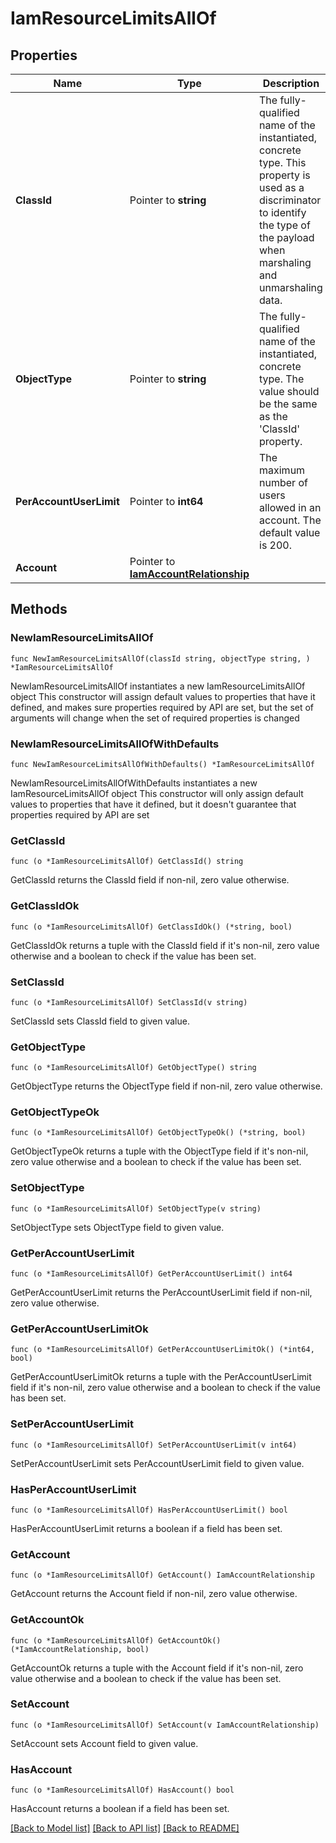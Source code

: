 # IamResourceLimitsAllOf

## Properties

Name | Type | Description | Notes
------------ | ------------- | ------------- | -------------
**ClassId** | Pointer to **string** | The fully-qualified name of the instantiated, concrete type. This property is used as a discriminator to identify the type of the payload when marshaling and unmarshaling data. | [default to "iam.ResourceLimits"]
**ObjectType** | Pointer to **string** | The fully-qualified name of the instantiated, concrete type. The value should be the same as the &#39;ClassId&#39; property. | [default to "iam.ResourceLimits"]
**PerAccountUserLimit** | Pointer to **int64** | The maximum number of users allowed in an account. The default value is 200. | [optional] [readonly] 
**Account** | Pointer to [**IamAccountRelationship**](iam.Account.Relationship.md) |  | [optional] 

## Methods

### NewIamResourceLimitsAllOf

`func NewIamResourceLimitsAllOf(classId string, objectType string, ) *IamResourceLimitsAllOf`

NewIamResourceLimitsAllOf instantiates a new IamResourceLimitsAllOf object
This constructor will assign default values to properties that have it defined,
and makes sure properties required by API are set, but the set of arguments
will change when the set of required properties is changed

### NewIamResourceLimitsAllOfWithDefaults

`func NewIamResourceLimitsAllOfWithDefaults() *IamResourceLimitsAllOf`

NewIamResourceLimitsAllOfWithDefaults instantiates a new IamResourceLimitsAllOf object
This constructor will only assign default values to properties that have it defined,
but it doesn't guarantee that properties required by API are set

### GetClassId

`func (o *IamResourceLimitsAllOf) GetClassId() string`

GetClassId returns the ClassId field if non-nil, zero value otherwise.

### GetClassIdOk

`func (o *IamResourceLimitsAllOf) GetClassIdOk() (*string, bool)`

GetClassIdOk returns a tuple with the ClassId field if it's non-nil, zero value otherwise
and a boolean to check if the value has been set.

### SetClassId

`func (o *IamResourceLimitsAllOf) SetClassId(v string)`

SetClassId sets ClassId field to given value.


### GetObjectType

`func (o *IamResourceLimitsAllOf) GetObjectType() string`

GetObjectType returns the ObjectType field if non-nil, zero value otherwise.

### GetObjectTypeOk

`func (o *IamResourceLimitsAllOf) GetObjectTypeOk() (*string, bool)`

GetObjectTypeOk returns a tuple with the ObjectType field if it's non-nil, zero value otherwise
and a boolean to check if the value has been set.

### SetObjectType

`func (o *IamResourceLimitsAllOf) SetObjectType(v string)`

SetObjectType sets ObjectType field to given value.


### GetPerAccountUserLimit

`func (o *IamResourceLimitsAllOf) GetPerAccountUserLimit() int64`

GetPerAccountUserLimit returns the PerAccountUserLimit field if non-nil, zero value otherwise.

### GetPerAccountUserLimitOk

`func (o *IamResourceLimitsAllOf) GetPerAccountUserLimitOk() (*int64, bool)`

GetPerAccountUserLimitOk returns a tuple with the PerAccountUserLimit field if it's non-nil, zero value otherwise
and a boolean to check if the value has been set.

### SetPerAccountUserLimit

`func (o *IamResourceLimitsAllOf) SetPerAccountUserLimit(v int64)`

SetPerAccountUserLimit sets PerAccountUserLimit field to given value.

### HasPerAccountUserLimit

`func (o *IamResourceLimitsAllOf) HasPerAccountUserLimit() bool`

HasPerAccountUserLimit returns a boolean if a field has been set.

### GetAccount

`func (o *IamResourceLimitsAllOf) GetAccount() IamAccountRelationship`

GetAccount returns the Account field if non-nil, zero value otherwise.

### GetAccountOk

`func (o *IamResourceLimitsAllOf) GetAccountOk() (*IamAccountRelationship, bool)`

GetAccountOk returns a tuple with the Account field if it's non-nil, zero value otherwise
and a boolean to check if the value has been set.

### SetAccount

`func (o *IamResourceLimitsAllOf) SetAccount(v IamAccountRelationship)`

SetAccount sets Account field to given value.

### HasAccount

`func (o *IamResourceLimitsAllOf) HasAccount() bool`

HasAccount returns a boolean if a field has been set.


[[Back to Model list]](../README.md#documentation-for-models) [[Back to API list]](../README.md#documentation-for-api-endpoints) [[Back to README]](../README.md)


